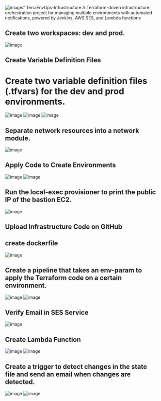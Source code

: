 ![image](https://github.com/mohamedamr99t/TerraEnvOps-Infrastructure/assets/139065575/41caf383-27eb-49de-8b27-794a6853f1bc)# TerraEnvOps-Infrastructure
A Terraform-driven infrastructure orchestration project for managing multiple environments with automated notifications, powered by Jenkins, AWS SES, and Lambda functions
## Create two workspaces: dev and prod. 
![image](https://github.com/mohamedamr99t/TerraEnvOps-Infrastructure/assets/139065575/34150c5b-100e-4778-9319-8b42809d7c3d)
## Create Variable Definition Files
# Create two variable definition files (.tfvars) for the dev and prod environments.
![image](https://github.com/mohamedamr99t/TerraEnvOps-Infrastructure/assets/139065575/680e10b6-9973-4378-9d24-c7dcc9f0029c)
![image](https://github.com/mohamedamr99t/TerraEnvOps-Infrastructure/assets/139065575/120dc453-6ef2-4e08-b82f-316c0d9372fd)
![image](https://github.com/mohamedamr99t/TerraEnvOps-Infrastructure/assets/139065575/b094b873-e476-4816-ba7d-d91e5b8b2a64)
## Separate network resources into a network module.
![image](https://github.com/mohamedamr99t/TerraEnvOps-Infrastructure/assets/139065575/ef5227c7-594b-4fcb-ba68-ce48bfdfccd5)
## Apply Code to Create Environments
![image](https://github.com/mohamedamr99t/TerraEnvOps-Infrastructure/assets/139065575/d3a6b534-9488-4e63-97ed-be8185b0fefd)
![image](https://github.com/mohamedamr99t/TerraEnvOps-Infrastructure/assets/139065575/ce853da5-4203-401f-918c-b6ddc5af3f3d)
## Run the local-exec provisioner to print the public IP of the bastion EC2.
![image](https://github.com/mohamedamr99t/TerraEnvOps-Infrastructure/assets/139065575/8c00108b-7c1c-4727-98fd-868e560138f9)
## Upload Infrastructure Code on GitHub
## create dockerfile 
![image](https://github.com/mohamedamr99t/TerraEnvOps-Infrastructure/assets/139065575/c8004ca9-7309-4393-957d-388b84e56347)
## Create a pipeline that takes an env-param to apply the Terraform code on a certain environment.
![image](https://github.com/mohamedamr99t/TerraEnvOps-Infrastructure/assets/139065575/ec0c2dd8-ec8e-4c86-a245-3bc69498069d)
![image](https://github.com/mohamedamr99t/TerraEnvOps-Infrastructure/assets/139065575/ee99af83-dbad-4a2a-b2a3-824a3a3c6cbd)
## Verify Email in SES Service
![image](https://github.com/mohamedamr99t/TerraEnvOps-Infrastructure/assets/139065575/f30c21ad-8a43-4a2e-afd2-af9c2e2cbb4d)
## Create Lambda Function
![image](https://github.com/mohamedamr99t/TerraEnvOps-Infrastructure/assets/139065575/a7ef2cb8-5885-4480-a33b-7ef3bcb3b49f)
![image](https://github.com/mohamedamr99t/TerraEnvOps-Infrastructure/assets/139065575/9ef8564e-5e6a-4b08-8b04-a2a320044d00)
## Create a trigger to detect changes in the state file and send an email when changes are detected.
![image](https://github.com/mohamedamr99t/TerraEnvOps-Infrastructure/assets/139065575/15ba9134-35b9-4b40-9a13-3cc60bc4741d)
![image](https://github.com/mohamedamr99t/TerraEnvOps-Infrastructure/assets/139065575/2eac1fa6-d65a-4c3d-8b3e-e45b1ada713f)




